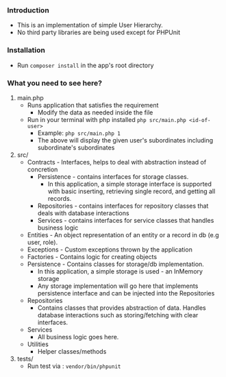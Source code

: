 ### Introduction

* This is an implementation of simple User Hierarchy.
* No third party libraries are being used except for PHPUnit

### Installation
* Run `composer install` in the app's root directory

### What you need to see here?
1. main.php
    + Runs application that satisfies the requirement
        + Modify the data as needed inside the file
    + Run in your terminal with php installed `php src/main.php <id-of-user>`
        + Example: `php src/main.php 1`
        + The above will display the given user's subordinates including subordinate's subordinates
2. src/
    + Contracts - Interfaces, helps to deal with abstraction instead of concretion
        + Persistence - contains interfaces for storage classes. 
            + In this application, a simple storage interface is supported with basic inserting, retrieving single record, and getting all records.
        + Repositories - contains interfaces for repository classes that deals with database interactions
        + Services - contains interfaces for service classes that handles business logic
    + Entities - An object representation of an entity or a record in db (e.g user, role).
    + Exceptions - Custom exceptions thrown by the application
    + Factories - Contains logic for creating objects
    + Persistence - Contains classes for storage/db implementation. 
        + In this application, a simple storage is used - an InMemory storage
        + Any storage implementation will go here that implements persistence interface and can be injected into the Repositories 
    + Repositories
        + Contains classes that provides abstraction of data. Handles database interactions such as storing/fetching with clear interfaces.
    + Services
        + All business logic goes here.
    + Utilities
        + Helper classes/methods
3. tests/
    + Run test via : `vendor/bin/phpunit`
